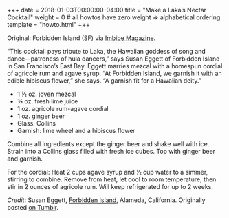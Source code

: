 +++
date = 2018-01-03T00:00:00-04:00
title = "Make a Laka’s Nectar Cocktail"
weight = 0 # all howtos have zero weight => alphabetical ordering
template = "howto.html"
+++

Original: Forbidden Island (SF) via
[Imbibe Magazine](http://imbibemagazine.com/Lakas-Nectar-Recipe/).

“This cocktail pays tribute to Laka, the Hawaiian goddess of song and
dance—patroness of hula dancers,” says Susan Eggett of Forbidden Island in San
Francisco’s East Bay. Eggett marries mezcal with a homespun cordial of
agricole rum and agave syrup. “At Forbidden Island, we garnish it with an
edible hibiscus flower,” she says. “A garnish fit for a Hawaiian deity.”

- 1 ½ oz. joven mezcal
- ¾ oz. fresh lime juice
- 1 oz. agricole rum-agave cordial
- 1 oz. ginger beer
- Glass: Collins
- Garnish: lime wheel and a hibiscus flower

Combine all ingredients except the ginger beer and shake well with ice. Strain
into a Collins glass filled with fresh ice cubes. Top with ginger beer and
garnish.

For the cordial: Heat 2 cups agave syrup and ½ cup water to a simmer, stirring
to combine. Remove from heat, let cool to room temperature, then stir in 2
ounces of agricole rum. Will keep refrigerated for up to 2 weeks.

*Credit*: Susan Eggett,
[Forbidden Island](http://www.forbiddenislandalameda.com/), Alameda,
California. Originally posted
[on Tumblr](http://pkgw.tumblr.com/post/169284319581/lakas-nectar-cocktail).
